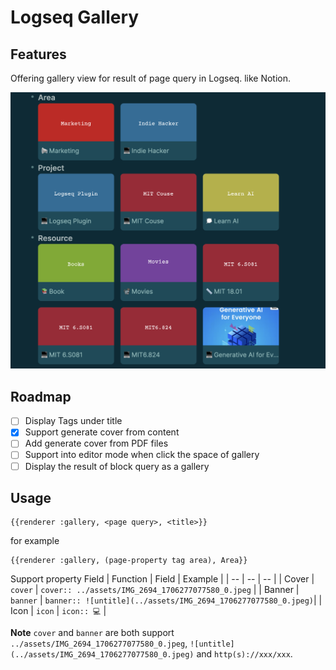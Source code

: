 # Logseq Gallery

## Features
Offering gallery view for result of page query in Logseq. like Notion.

![](./imgs/screenshot-1.png)

## Roadmap
- [ ] Display Tags under title
- [x] Support generate cover from content
- [ ] Add generate cover from PDF files
- [ ] Support into editor mode when click the space of gallery
- [ ] Display the result of block query as a gallery

## Usage
```
{{renderer :gallery, <page query>, <title>}}
```
for example
```
{{renderer :gallery, (page-property tag area), Area}}
```

Support property Field
| Function | Field | Example |
| -- | -- | -- |
| Cover | `cover` | `cover:: ../assets/IMG_2694_1706277077580_0.jpeg`  |
| Banner | `banner` | `banner:: ![untitle](../assets/IMG_2694_1706277077580_0.jpeg)`|
| Icon | `icon` | `icon:: 💻` |  

**Note**
`cover` and `banner` are both support `../assets/IMG_2694_1706277077580_0.jpeg`, `![untitle](../assets/IMG_2694_1706277077580_0.jpeg)` and `http(s)://xxx/xxx`.

